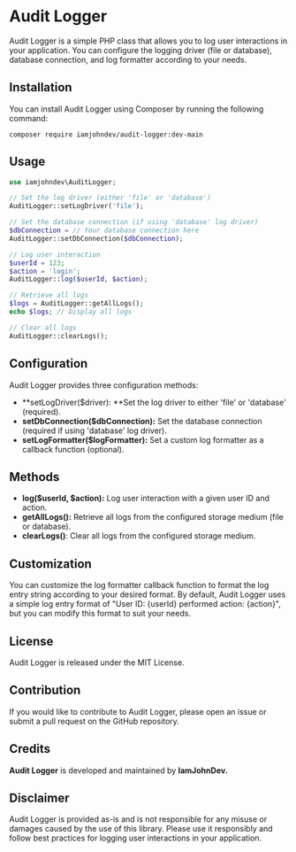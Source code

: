 # Audit Logger
Audit Logger is a simple PHP class that allows you to log user interactions in your application. You can configure the logging driver (file or database), database connection, and log formatter according to your needs.

## Installation
You can install Audit Logger using Composer by running the following command:

`composer require iamjohndev/audit-logger:dev-main`

## Usage
```php
use iamjohndev\AuditLogger;

// Set the log driver (either 'file' or 'database')
AuditLogger::setLogDriver('file');

// Set the database connection (if using 'database' log driver)
$dbConnection = // Your database connection here
AuditLogger::setDbConnection($dbConnection);

// Log user interaction
$userId = 123;
$action = 'login';
AuditLogger::log($userId, $action);

// Retrieve all logs
$logs = AuditLogger::getAllLogs();
echo $logs; // Display all logs

// Clear all logs
AuditLogger::clearLogs();
```

## Configuration
Audit Logger provides three configuration methods:

- **setLogDriver($driver): **Set the log driver to either 'file' or 'database' (required).
- **setDbConnection($dbConnection):** Set the database connection (required if using 'database' log driver).
- **setLogFormatter($logFormatter):** Set a custom log formatter as a callback function (optional).


## Methods
- **log($userId, $action):** Log user interaction with a given user ID and action.
- **getAllLogs():** Retrieve all logs from the configured storage medium (file or database).
- **clearLogs()**: Clear all logs from the configured storage medium.


## Customization
You can customize the log formatter callback function to format the log entry string according to your desired format. By default, Audit Logger uses a simple log entry format of "User ID: {userId} performed action: {action}", but you can modify this format to suit your needs.

## License
Audit Logger is released under the MIT License.

## Contribution
If you would like to contribute to Audit Logger, please open an issue or submit a pull request on the GitHub repository.

## Credits
**Audit Logger** is developed and maintained by **IamJohnDev.**

## Disclaimer
Audit Logger is provided as-is and is not responsible for any misuse or damages caused by the use of this library. Please use it responsibly and follow best practices for logging user interactions in your application.
